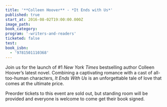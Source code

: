```yaml
---
title: '**Colleen Hoover** - *It Ends with Us*'
published: true
start_at: 2016-08-02T19:00:00.000Z
image_path:
book_category:
program: '-writers-and-readers'
ticketed: false
test:
book_isbn:
  - '9781501110368'
---
```



Join us for the launch of #1 *New York Times* bestselling author Colleen Hoover’s latest novel. Combining a captivating romance with a cast of all-too-human characters, *It Ends With Us* is an unforgettable tale of love that comes at the ultimate price.

Preorder tickets to this event are sold out, but standing room will be provided and everyone is welcome to come get their book signed.